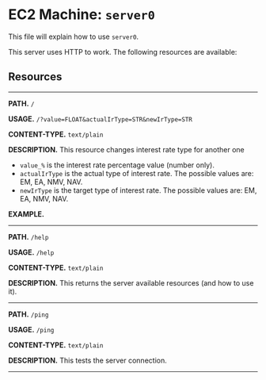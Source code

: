 # EC2 Machine: `server0`

This file will explain how to use `server0`.

This server uses HTTP to work. The following resources are available:

## Resources
<hr>

**PATH.** `/`

**USAGE.** ```/?value=FLOAT&actualIrType=STR&newIrType=STR```

**CONTENT-TYPE.** `text/plain`

**DESCRIPTION.** This resource changes interest rate type for another one
- `value_%` is the interest rate percentage value (number only).
- `actualIrType` is the actual type of interest rate. The possible values are: EM, EA, NMV, NAV.
- `newIrType` is the target type of interest rate. The possible values are: EM, EA, NMV, NAV.

**EXAMPLE.**


<hr>

**PATH.** `/help`

**USAGE.** `/help`

**CONTENT-TYPE.** `text/plain`

**DESCRIPTION.** This returns the server available resources (and how to use it).

<hr>

**PATH.** `/ping`

**USAGE.** `/ping`

**CONTENT-TYPE.** `text/plain`

**DESCRIPTION.** This tests the server connection.

<hr>
